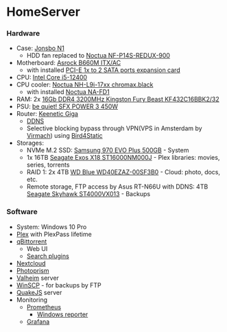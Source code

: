 # HomeServer

### Hardware
* Case: [Jonsbo N1](https://www.jonsbo.com/en/products/N1.html)
  * HDD fan replaced to [Noctua NF-P14S-REDUX-900](https://noctua.at/en/nf-p14s-redux-900) 
* Motherboard: [Asrock B660M ITX/AC](https://www.asrock.com/MB/Intel/B660M-ITXac/index.ru.asp)
  * with installed [PCI-E 1x to 2 SATA ports expansion card](https://aliexpress.ru/item/1005003346314019.html)
* CPU: [Intel Core i5-12400](https://ark.intel.com/content/www/ru/ru/ark/products/134586/intel-core-i512400-processor-18m-cache-up-to-4-40-ghz.html)
* CPU cooler: [Noctua NH-L9i-17xx chromax.black](https://noctua.at/en/nh-l9i-17xx-chromax-black)
  * with installed [Noctua NA-FD1](https://noctua.at/en/na-fd1)
* RAM: 2x [16Gb DDR4 3200MHz Kingston Fury Beast KF432C16BBK2/32](https://www.kingston.com/dataSheets/KF432C16BBK2_32.pdf)
* PSU: [be quiet! SFX POWER 3 450W](https://www.bequiet.com/ru/powersupply/2309)
* Router: [Keenetic Giga](https://keenetic.ru/ru/keenetic-giga)
  * [DDNS](https://help.keenetic.com/hc/ru/articles/360000400919-%D0%A1%D0%B5%D1%80%D0%B2%D0%B8%D1%81-%D0%B4%D0%BE%D0%BC%D0%B5%D0%BD%D0%BD%D1%8B%D1%85-%D0%B8%D0%BC%D0%B5%D0%BD-KeenDNS)
  * Selective blocking bypass through VPN(VPS in Amsterdam by [Virmach](https://virmach.com/)) using [Bird4Static](https://github.com/DennoN-RUS/Bird4Static)
* Storages:
  * NVMe M.2 SSD: [Samsung 970 EVO Plus 500GB](https://www.samsung.com/ru/memory-storage/nvme-ssd/970-evo-plus-500gb-mz-v7s500bw/) - System
  * 1x 16TB [Seagate Exos X18 ST16000NM000J](https://www.seagate.com/content/dam/seagate/migrated-assets/www-content/datasheets/pdfs/exos-x18-channel-DS2045-4-2106US-en_US.pdf) - Plex libraries: movies, series, torrents
  * RAID 1: 2x 4TB [WD Blue WD40EZAZ-00SF3B0](https://www.westerndigital.com/ru-ru/products/internal-drives/wd-blue-desktop-sata-hdd#WD5000AZLX) - Cloud: photo, docs, etc.
  * Remote storage, FTP access by Asus RT-N66U with DDNS: 4TB [Seagate Skyhawk ST4000VX013](https://www.seagate.com/files/www-content/datasheets/pdfs/skyhawk-ai-DS1960-14C-2204RU-ru_RU.pdf) - Backups

### Software

* System: Windows 10 Pro
* [Plex](https://www.plex.tv/) with PlexPass lifetime
* [qBittorrent](https://www.qbittorrent.org/)
  * Web UI
  * [Search plugins](https://github.com/qbittorrent/search-plugins/wiki/Unofficial-search-plugins)
* [Nextcloud](https://nextcloud.com/)
* [Photoprism](https://photoprism.app/)
* [Valheim](https://github.com/lloesche/valheim-server-docker) server
* [WinSCP](https://winscp.net/eng/index.php) - for backups by FTP
* [QuakeJS](https://github.com/treyyoder/quakejs-docker) server
* Monitoring 
  * [Prometheus](https://github.com/prometheus/prometheus)
    * [Windows reporter](https://github.com/prometheus-community/windows_exporter)
  * [Grafana](https://github.com/grafana/grafana)